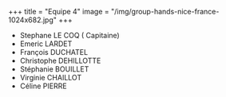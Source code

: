 +++
title = "Equipe 4"
image = "/img/group-hands-nice-france-1024x682.jpg"
+++

* Stephane LE COQ ( Capitaine)
* Emeric LARDET
* François DUCHATEL
* Christophe DEHILLOTTE
* Stéphanie BOUILLET
* Virginie CHAILLOT
* Céline PIERRE
